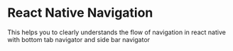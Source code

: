 # React Native Navigation

This helps you to clearly understands the flow of navigation in react native with bottom tab navigator and side bar navigator
